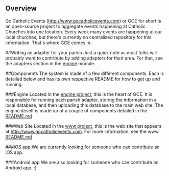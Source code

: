 ## Overview
Go Catholic Events (http://www.gocatholicevents.com) or GCE for short is an open-source project to aggregate events happening at Catholic Churches into one location.  Every week many events are happening at our local churches, but there's currently no centralized repository for this information.  That's where GCE comes in.  

##Writing an adapter for your parish
Just a quick note as most folks will probably want to contribute by adding adapters for their area.  For that, see the adapters section in the [engine](https://github.com/salutarismedia/gocatholicevents/tree/master/engine) module.


##Components
The system is made of a few different components.  Each is detailed below and has its own respective README for how to get up and running.


###Engine
Located in the [engine project](https://github.com/salutarismedia/gocatholicevents/tree/master/engine), this is the heart of GCE.  It is responsible for running each parish adapter, storing the information in a local database, and then uploading this database to the main web site.  The engine iteself is made up of a couple of components detailed in the [README.md](https://www.github.com/salutarismedia/gocatholicevents/blob/master/engine/README.md)

###Web Site
Located in the [www project](https://github.com/salutarismedia/gocatholicevents/tree/master/www), this is the web site that appears at http://www.gocatholicevents.com.  For more information, see the www [README.md](https://www.github.com/salutarismedia/gocatholicevents/blob/master/www/README.md)

###iOS app
We are currently looking for someone who can contribute an iOS app. 
 
###Android app
We are also looking for someone who can contribute an Android app.  :)
